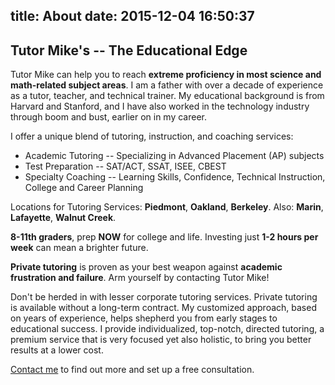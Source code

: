 title: About
date: 2015-12-04 16:50:37
---
## Tutor Mike's -- The Educational Edge

<div class="gfyitem" width="50%" data-id="BossyFlickeringBat"></div>

Tutor Mike can help you to reach **extreme proficiency in most science and math-related subject areas**. I am a father with over a decade of experience as a tutor, teacher, and technical trainer. My educational background is from Harvard and Stanford, and I have also worked in the technology industry through boom and bust, earlier on in my career.

I offer a unique blend of tutoring, instruction, and coaching services: 

* Academic Tutoring -- Specializing in Advanced Placement (AP) subjects
* Test Preparation -- SAT/ACT, SSAT, ISEE, CBEST
* Specialty Coaching -- Learning Skills, Confidence, Technical Instruction, College and Career Planning

Locations for Tutoring Services: **Piedmont**, **Oakland**, **Berkeley**. Also: **Marin**, **Lafayette**, **Walnut Creek**.

**8-11th graders**, prep **NOW** for college and life. Investing just **1-2 hours per week** can mean a brighter future.

**Private tutoring** is proven as your best weapon against **academic frustration and failure**. Arm yourself by contacting Tutor Mike!

Don't be herded in with lesser corporate tutoring services. Private tutoring is available without a long-term contract. My customized approach, based on years of experience, helps shepherd you from early stages to educational success. I provide individualized, top-notch, directed tutoring, a premium service that is very focused yet also holistic, to bring you better results at a lower cost.

[Contact me](contact-us/) to find out more and set up a free consultation.
